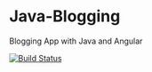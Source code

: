 # Java-Blogging
Blogging App with Java and Angular

[![Build Status](https://travis-ci.org/naabin/Java-Blogging.svg?branch=master)](https://travis-ci.org/naabin/Java-Blogging)
